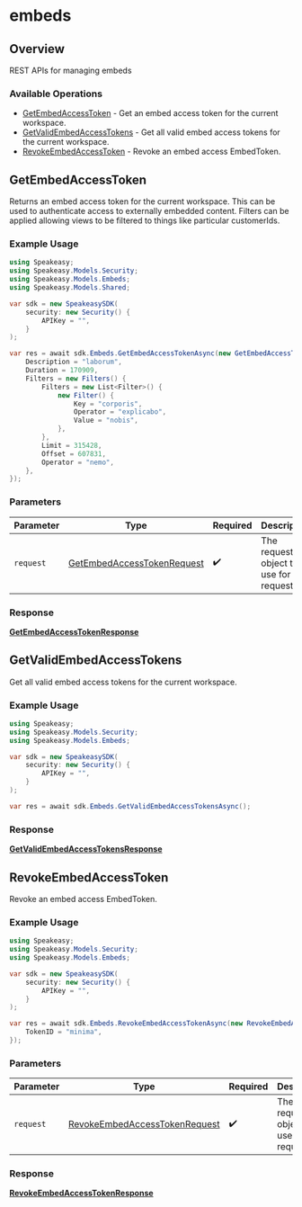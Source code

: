 # embeds

## Overview

REST APIs for managing embeds

### Available Operations

* [GetEmbedAccessToken](#getembedaccesstoken) - Get an embed access token for the current workspace.
* [GetValidEmbedAccessTokens](#getvalidembedaccesstokens) - Get all valid embed access tokens for the current workspace.
* [RevokeEmbedAccessToken](#revokeembedaccesstoken) - Revoke an embed access EmbedToken.

## GetEmbedAccessToken

Returns an embed access token for the current workspace. This can be used to authenticate access to externally embedded content.
Filters can be applied allowing views to be filtered to things like particular customerIds.

### Example Usage

```csharp
using Speakeasy;
using Speakeasy.Models.Security;
using Speakeasy.Models.Embeds;
using Speakeasy.Models.Shared;

var sdk = new SpeakeasySDK(
    security: new Security() {
        APIKey = "",
    }
);

var res = await sdk.Embeds.GetEmbedAccessTokenAsync(new GetEmbedAccessTokenRequest() {
    Description = "laborum",
    Duration = 170909,
    Filters = new Filters() {
        Filters = new List<Filter>() {
            new Filter() {
                Key = "corporis",
                Operator = "explicabo",
                Value = "nobis",
            },
        },
        Limit = 315428,
        Offset = 607831,
        Operator = "nemo",
    },
});
```

### Parameters

| Parameter                                                                       | Type                                                                            | Required                                                                        | Description                                                                     |
| ------------------------------------------------------------------------------- | ------------------------------------------------------------------------------- | ------------------------------------------------------------------------------- | ------------------------------------------------------------------------------- |
| `request`                                                                       | [GetEmbedAccessTokenRequest](../../Models/Embeds/GetEmbedAccessTokenRequest.md) | :heavy_check_mark:                                                              | The request object to use for the request.                                      |


### Response

**[GetEmbedAccessTokenResponse](../../Models/Embeds/GetEmbedAccessTokenResponse.md)**


## GetValidEmbedAccessTokens

Get all valid embed access tokens for the current workspace.

### Example Usage

```csharp
using Speakeasy;
using Speakeasy.Models.Security;
using Speakeasy.Models.Embeds;

var sdk = new SpeakeasySDK(
    security: new Security() {
        APIKey = "",
    }
);

var res = await sdk.Embeds.GetValidEmbedAccessTokensAsync();
```


### Response

**[GetValidEmbedAccessTokensResponse](../../Models/Embeds/GetValidEmbedAccessTokensResponse.md)**


## RevokeEmbedAccessToken

Revoke an embed access EmbedToken.

### Example Usage

```csharp
using Speakeasy;
using Speakeasy.Models.Security;
using Speakeasy.Models.Embeds;

var sdk = new SpeakeasySDK(
    security: new Security() {
        APIKey = "",
    }
);

var res = await sdk.Embeds.RevokeEmbedAccessTokenAsync(new RevokeEmbedAccessTokenRequest() {
    TokenID = "minima",
});
```

### Parameters

| Parameter                                                                             | Type                                                                                  | Required                                                                              | Description                                                                           |
| ------------------------------------------------------------------------------------- | ------------------------------------------------------------------------------------- | ------------------------------------------------------------------------------------- | ------------------------------------------------------------------------------------- |
| `request`                                                                             | [RevokeEmbedAccessTokenRequest](../../Models/Embeds/RevokeEmbedAccessTokenRequest.md) | :heavy_check_mark:                                                                    | The request object to use for the request.                                            |


### Response

**[RevokeEmbedAccessTokenResponse](../../Models/Embeds/RevokeEmbedAccessTokenResponse.md)**

